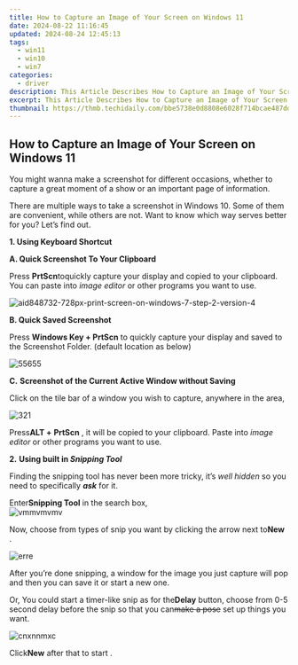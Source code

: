 ```yaml
---
title: How to Capture an Image of Your Screen on Windows 11
date: 2024-08-22 11:16:45
updated: 2024-08-24 12:45:13
tags:
  - win11
  - win10
  - win7
categories:
  - driver
description: This Article Describes How to Capture an Image of Your Screen on Windows 11
excerpt: This Article Describes How to Capture an Image of Your Screen on Windows 11
thumbnail: https://thmb.techidaily.com/bbe5738e0d8808e6028f714bcae487dd6fc59c5258568d2db4f80369dfe5ae67.jpg
---
```


## How to Capture an Image of Your Screen on Windows 11

You might wanna make a screenshot for different occasions, whether to capture a great moment of a show or an important page of information.  
  
There are multiple ways to take a screenshot in Windows 10\. Some of them are convenient, while others are not. Want to know which way serves better for you? Let’s find out.   
  
**1\. Using Keyboard Shortcut**   
  
 **A. Quick Screenshot To Your Clipboard** 
  
Press **PrtScn**toquickly capture your display and copied to your clipboard. You can paste into _image editor_ or other programs you want to use.   
  
![aid848732-728px-print-screen-on-windows-7-step-2-version-4](https://images.drivereasy.com/wp-content/uploads/2016/10/taking-a-screenshot-in-windows-10-6380.jpg)   
  
 **B. Quick Saved Screenshot** 
  
Press **Windows Key + PrtScn** to  quickly capture your display and saved to the Screenshot Folder. (default location as below)  
  
![55655](https://images.drivereasy.com/wp-content/uploads/2016/10/taking-a-screenshot-in-windows-10-6381.png)   
  
**C.** **Screenshot of the Current Active Window without Saving**   
  
 Click on the tile bar of a window you wish to capture, anywhere in the area,  
  
![321](https://images.drivereasy.com/wp-content/uploads/2016/10/taking-a-screenshot-in-windows-10-6385.png)   
  
 Press**ALT +** **PrtScn** , it will be copied to your clipboard. Paste into _image editor_  or other programs you want to use.   
  
**2.**   **Using built in _Snipping Tool_** 
  
 Finding the snipping tool has never been more tricky, it’s _well hidden_  so you need to specifically **_ask_** for it.   
  
 Enter**Snipping Tool** in the search box,   
![vmmvmvmv](https://images.drivereasy.com/wp-content/uploads/2016/10/taking-a-screenshot-in-windows-10-6409.png)   
  
 Now, choose from types of snip you want by clicking the arrow next to**New** .  
  
![erre](https://images.drivereasy.com/wp-content/uploads/2016/10/taking-a-screenshot-in-windows-10-6388.png)   
  
 After you’re done snipping, a window for the image you just capture will pop and then you can save it or start a new one.   
  
 Or, You could start a timer-like snip as for the**Delay** button, choose from 0-5 second delay before the snip so that you can~~make a pose~~ set up things you want.   
  
![cnxnnmxc](https://images.drivereasy.com/wp-content/uploads/2016/10/taking-a-screenshot-in-windows-10-6391.png)   
  
 Click**New** after that  to  start  .

<ins class="adsbygoogle"
     style="display:block"
     data-ad-format="autorelaxed"
     data-ad-client="ca-pub-7571918770474297"
     data-ad-slot="1223367746"></ins>



<ins class="adsbygoogle"
     style="display:block"
     data-ad-client="ca-pub-7571918770474297"
     data-ad-slot="8358498916"
     data-ad-format="auto"
     data-full-width-responsive="true"></ins>
